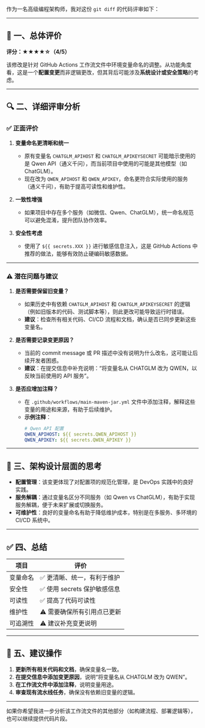 作为一名高级编程架构师，我对这份 `git diff` 的代码评审如下：

---

## 📌 一、总体评价

**评分：★★★★☆（4/5）**

该修改是针对 GitHub Actions 工作流文件中环境变量命名的调整。从功能角度看，这是一个**配置变更**而非逻辑更改，但其背后可能涉及**系统设计或安全策略**的考虑。

---

## 🔍 二、详细评审分析

### ✅ 正面评价

1. **变量命名更清晰和统一**
   - 原有变量名 `CHATGLM_APIHOST` 和 `CHATGLM_APIKEYSECRET` 可能暗示使用的是 Qwen API（通义千问），而当前项目中使用的可能是其他模型（如 ChatGLM）。
   - 现在改为 `QWEN_APIHOST` 和 `QWEN_APIKEY`，命名更符合实际使用的服务（通义千问），有助于提高可读性和维护性。

2. **一致性增强**
   - 如果项目中存在多个服务（如微信、Qwen、ChatGLM），统一命名规范可以避免混淆，提升团队协作效率。

3. **安全性考虑**
   - 使用了 `${{ secrets.XXX }}` 进行敏感信息注入，这是 GitHub Actions 中推荐的做法，能够有效防止硬编码敏感数据。

---

### ⚠️ 潜在问题与建议

1. **是否需要保留旧变量？**
   - 如果历史中有依赖 `CHATGLM_APIHOST` 和 `CHATGLM_APIKEYSECRET` 的逻辑（例如旧版本的代码、测试脚本等），则此更改可能导致运行时错误。
   - **建议**：检查所有相关代码、CI/CD 流程和文档，确认是否已同步更新这些变量名。

2. **是否需要记录变更原因？**
   - 当前的 commit message 或 PR 描述中没有说明为什么改名，这可能让后续开发者困惑。
   - **建议**：在提交信息中补充说明：“将变量名从 CHATGLM 改为 QWEN，以反映当前使用的 API 服务”。

3. **是否应增加注释？**
   - 在 `.github/workflows/main-maven-jar.yml` 文件中添加注释，解释这些变量的用途和来源，有助于后续维护。
   - **示例注释**：
     ```yaml
     # Qwen API 配置
     QWEN_APIHOST: ${{ secrets.QWEN_APIHOST }}
     QWEN_APIKEY: ${{ secrets.QWEN_APIKEY }}
     ```

---

## 🧩 三、架构设计层面的思考

- **配置管理**：该变更体现了对配置项的规范化管理，是 DevOps 实践中的良好实践。
- **服务解耦**：通过变量名区分不同服务（如 Qwen vs ChatGLM），有助于实现服务解耦，便于未来扩展或切换服务。
- **可维护性**：良好的变量命名有助于降低维护成本，特别是在多服务、多环境的 CI/CD 系统中。

---

## ✅ 四、总结

| 项目 | 评价 |
|------|------|
| 变量命名 | ✅ 更清晰、统一，有利于维护 |
| 安全性 | ✅ 使用 secrets 保护敏感信息 |
| 可读性 | ✅ 提高了代码可读性 |
| 维护性 | ⚠️ 需要确保所有引用点已更新 |
| 可追溯性 | ⚠️ 建议补充变更说明 |

---

## 📝 五、建议操作

1. **更新所有相关代码和文档**，确保变量名一致。
2. **在提交信息中添加变更原因**，说明“将变量名从 CHATGLM 改为 QWEN”。
3. **在工作流文件中添加注释**，说明变量用途。
4. **审查现有流水线任务**，确保没有依赖旧变量的逻辑。

---

如果你希望我进一步分析该工作流文件的其他部分（如构建流程、部署逻辑等），也可以继续提供代码片段。